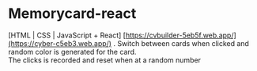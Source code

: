 # Memorycard-react
[HTML | CSS | JavaScript + React]
[https://cvbuilder-5eb5f.web.app/](https://cyber-c5eb3.web.app/)
.
Switch between cards when clicked and random color is generated for the card. 
<br/>
The clicks is recorded and reset when at a random number 
